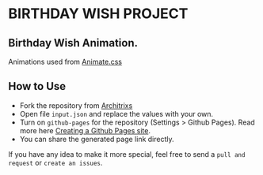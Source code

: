 # BIRTHDAY WISH PROJECT
## Birthday Wish Animation.
Animations used from [Animate.css](https://animate.style/)
## How to Use
* Fork the repository from [Architrixs](https://github.com/Architrixs/WishU)
* Open file `input.json` and replace the values with your own.
* Turn on `github-pages` for the repository (Settings > Github Pages). Read more here [Creating a Github Pages site](https://docs.github.com/en/pages/getting-started-with-github-pages/creating-a-github-pages-site).
* You can share the generated page link directly.

If you have any idea to make it more special, feel free to send a `pull and request` or `create an issues`.
